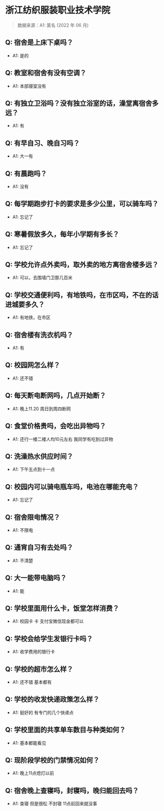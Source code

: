 # 浙江纺织服装职业技术学院

> 数据来源：A1: 匿名 (2022 年 06 月)

## Q: 宿舍是上床下桌吗？

- A1: 是的

## Q: 教室和宿舍有没有空调？

- A1: 本部寝室没有

## Q: 有独立卫浴吗？没有独立浴室的话，澡堂离宿舍多远？

- A1: 有

## Q: 有早自习、晚自习吗？

- A1: 大一有

## Q: 有晨跑吗？

- A1: 没有

## Q: 每学期跑步打卡的要求是多少公里，可以骑车吗？

- A1: 忘记了

## Q: 寒暑假放多久，每年小学期有多长？

- A1: 忘记了

## Q: 学校允许点外卖吗，取外卖的地方离宿舍楼多远？

- A1: 可以，去围墙门卫那几百米

## Q: 学校交通便利吗，有地铁吗，在市区吗，不在的话进城要多久？

- A1: 有地铁，在市区

## Q: 宿舍楼有洗衣机吗？

- A1: 有

## Q: 校园网怎么样？

- A1: 还不错

## Q: 每天断电断网吗，几点开始断？

- A1: 晚上11.20  周日到周四断网

## Q: 食堂价格贵吗，会吃出异物吗？

- A1: 还行一楼二楼人均10元左右 我同学有吃到过异物

## Q: 洗澡热水供应时间？

- A1: 下午五点到十一点

## Q: 校园内可以骑电瓶车吗，电池在哪能充电？

- A1: 忘记了

## Q: 宿舍限电情况？

- A1: 不限电

## Q: 通宵自习有去处吗？

- A1: 不清楚

## Q: 大一能带电脑吗？

- A1: 能

## Q: 学校里面用什么卡，饭堂怎样消费？

- A1: 校园卡 卡 支付宝微信现金都可以

## Q: 学校会给学生发银行卡吗？

- A1: 收学费用的银行卡

## Q: 学校的超市怎么样？

- A1: 还不错 基本都有

## Q: 学校的收发快递政策怎么样？

- A1: 挺好的 有专门的几个快递点

## Q: 学校里面的共享单车数目与种类如何？

- A1: 基本都能看见

## Q: 现阶段学校的门禁情况如何？

- A1: 晚上11点熄灯以前

## Q: 宿舍晚上查寝吗，封寝吗，晚归能回去吗？

- A1: 查寝 但是很松 不封寝 11点前回来就没事

